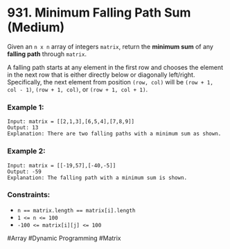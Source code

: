 # 931. Minimum Falling Path Sum (Medium)

Given an `n x n` array of integers `matrix`, return the **minimum sum** of any **falling path** through `matrix`.

A falling path starts at any element in the first row and chooses the element in the next row that is either directly below or diagonally left/right. Specifically, the next element from position `(row, col)` will be `(row + 1, col - 1)`, `(row + 1, col)`, or `(row + 1, col + 1)`.

### Example 1:

```
Input: matrix = [[2,1,3],[6,5,4],[7,8,9]]
Output: 13
Explanation: There are two falling paths with a minimum sum as shown.
```

### Example 2:

```
Input: matrix = [[-19,57],[-40,-5]]
Output: -59
Explanation: The falling path with a minimum sum is shown.
```

### Constraints:

- `n == matrix.length == matrix[i].length`
- `1 <= n <= 100`
- `-100 <= matrix[i][j] <= 100`

#Array #Dynamic Programming #Matrix
